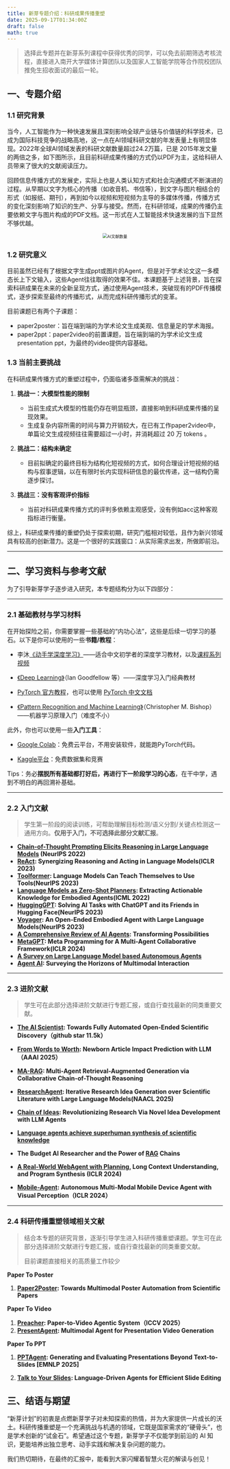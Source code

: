 ```yaml
---
title: 新芽专题介绍：科研成果传播重塑
date: 2025-09-17T01:34:00Z
draft: false
math: true
---
```


> 选择此专题并在新芽系列课程中获得优秀的同学，可以免去前期筛选考核流程，直接进入南开大学媒体计算团队以及国家人工智能学院等合作院校团队推免生招收面试的最后一轮。

## 一、专题介绍

### 1.1  研究背景

当今，人工智能作为一种快速发展且深刻影响全球产业链与价值链的科学技术，已成为国际科技竞争的战略高地，这一点在AI领域科研文献的年发表量上有明显体现。2022年全球AI领域发表的科研文献数量超过24.2万篇，已是 2015年发文量的两倍之多，如下图所示，且目前科研成果传播的方式仍以PDF为主，这给科研人员带来了很大的文献阅读压力。

回顾信息传播方式的发展史，实际上也是人类认知方式和社会沟通模式不断演进的过程。从早期以文字为核心的传播（如收音机、书信等），到文字与图片相结合的形式（如报纸、期刊），再到如今以视频和短视频为主导的多媒体传播，传播方式的变化深刻影响了知识的生产、分享与接受。然而，在科研领域，成果的传播仍主要依赖文字与图片构成的PDF文档。这一形式在人工智能技术快速发展的当下显然不够优越。

<p align="center">
  <img src="https://i.ibb.co/MksnjNt1/image-20250914160937162.png" alt="AI文献数量" style="zoom:67%;" />
</p>

### 1.2  研究意义

目前虽然已经有了根据文字生成ppt或图片的Agent，但是对于学术论文这一多模态长上下文输入，这些Agent往往取得的效果不佳。本课题基于上述背景，旨在探索科研成果在未来的全新呈现方式，通过使用Agent技术，突破现有的PDF传播模式，逐步探索至最终的传播形式，从而完成科研传播形式的变革。

目前课题已有两个子课题：

- paper2poster：旨在端到端的为学术论文生成美观、信息量足的学术海报。
- paper2ppt：paper2video的前置课题，旨在端到端的为学术论文生成presentation ppt，为最终的video提供内容基础。

### 1.3  当前主要挑战

在科研成果传播方式的重塑过程中，仍面临诸多亟需解决的挑战：

1. **挑战一：大模型性能的限制**
   * 当前生成式大模型的性能仍存在明显瓶颈，直接影响到科研成果传播的呈现效果。
   * 生成复杂内容所需的时间与算力开销较大，在已有工作paper2video中，单篇论文生成视频往往需要超过一小时，并消耗超过 20 万 tokens 。

2. **挑战二：结构未确定**
   - 目前拟确定的最终目标为结构化短视频的方式，如何合理设计短视频的结构与叙事逻辑，以在有限时长内实现科研信息的最优传递，这一结构仍需逐步探讨。
3. **挑战三：没有客观评价指标**
   * 当前对科研成果传播方式的评判多依赖主观感受，没有例如acc这种客观指标进行衡量。

综上，科研成果传播的重塑仍处于探索初期，研究门槛相对较低，且作为新兴领域具有较高的创新潜力。这是一个很好的实践窗口：从实际需求出发，所做即前沿。

***

## 二、学习资料与参考文献

为了引导新芽学子逐步进入研究，本专题结构分为以下四部分：

***

### 2.1  基础教材与学习材料

在开始探险之前，你需要掌握一些基础的“内功心法”，这些是后续一切学习的基石。以下是你可以使用的一些**书籍/教程**：

* 李沐[《动手学深度学习》](https://zh.d2l.ai/)——适合中文初学者的深度学习教材，以及[课程系列视频](https://space.bilibili.com/1567748478/lists/358497?type=series)

* [《Deep Learning》](https://www.deeplearningbook.org/)（Ian Goodfellow 等）——深度学习入门经典教材

* [PyTorch 官方教程](https://pytorch.org/tutorials)，也可以使用 [PyTorch 中文文档](https://pytorch-cn.readthedocs.io/zh/latest/)

* [《Pattern Recognition and Machine Learning》](https://www.microsoft.com/en-us/research/wp-content/uploads/2006/01/Bishop-Pattern-Recognition-and-Machine-Learning-2006.pdf)（Christopher M. Bishop）——机器学习原理入门（难度不小）

此外，你也可以使用一些**入门工具**：

* [Google Colab](https://colab.research.google.com/)：免费云平台，不用安装软件，就能跑PyTorch代码。

* [Kaggle平台](https://www.kaggle.com/)：免费数据集和竞赛

Tips：务必**摆脱所有基础都打好后，再进行下一阶段学习的心态**，在干中学，遇到不明白的再回溯补基础。

***

### 2.2  入门文献

> 学生第一阶段的阅读训练，可帮助理解目标检测/语义分割/关键点检测这一通用方向。**仅用于入门，不可选择此部分文献汇报**。

* **[Chain-of-Thought Prompting Elicits Reasoning in Large Language Models](https://arxiv.org/pdf/2201.11903) (NeurIPS 2022)**
* **[ReAct](https://arxiv.org/pdf/2210.03629): Synergizing Reasoning and Acting in Language Models(ICLR 2023)**
* **[Toolformer](https://arxiv.org/pdf/2302.04761): Language Models Can Teach Themselves to Use Tools(NeurIPS 2023)**
* **[Language Models as Zero-Shot Planners](https://arxiv.org/pdf/2201.07207): Extracting Actionable Knowledge for Embodied Agents(ICML 2022)**
* **[HuggingGPT](https://arxiv.org/pdf/2303.17580): Solving AI Tasks with ChatGPT and its Friends in Hugging Face(NeurIPS 2023)**
* **[Voyager](https://arxiv.org/pdf/2305.16291): An Open-Ended Embodied Agent with Large Language Models(NeurIPS 2023)**
* **[A Comprehensive Review of AI Agents](https://arxiv.org/pdf/2508.11957): Transforming Possibilities**
* **[MetaGPT](https://arxiv.org/pdf/2308.00352): Meta Programming for A Multi-Agent Collaborative Framework(ICLR 2024)**
* **[A Survey on Large Language Model based Autonomous Agents](https://arxiv.org/pdf/2308.11432)**
* **[Agent AI]( https://arxiv.org/pdf/2401.03568): Surveying the Horizons of Multimodal Interaction**

***

### 2.3  进阶文献

> 学生可在此部分选择进阶文献进行专题汇报，或自行查找最新的同类重要文献。
>

* **[The AI Scientist](https://arxiv.org/pdf/2408.06292): Towards Fully Automated Open-Ended Scientific Discovery（github star 11.5k）**

* **[From Words to Worth](https://www.arxiv.org/pdf/2308.11432v1): Newborn Article Impact Prediction with LLM（AAAI 2025）**

* **[MA-RAG](https://arxiv.org/pdf/2505.20096): Multi-Agent Retrieval-Augmented Generation via Collaborative Chain-of-Thought Reasoning**

* **[ResearchAgent](https://www.arxiv.org/pdf/2404.07738v2): Iterative Research Idea Generation over Scientific Literature with Large Language Models(NAACL 2025)**

* **[Chain of Ideas](https://www.arxiv.org/pdf/2410.13185): Revolutionizing Research Via Novel Idea Development with LLM Agents**

* **[Language agents achieve superhuman synthesis of scientific knowledge](https://www.arxiv.org/pdf/2409.13740)**
* **The Budget AI Researcher and the Power of [RAG](https://www.arxiv.org/pdf/2506.12317) Chains**
* **[A Real-World WebAgent with Planning](https://arxiv.org/pdf/2307.12856), Long Context Understanding, and Program Synthesis (ICLR 2024)**
* **[Mobile-Agent](https://www.arxiv.org/pdf/2401.16158): Autonomous Multi-Modal Mobile Device Agent with Visual Perception（ICLR 2024）**

***

### 2.4  科研传播重塑领域相关文献

> 结合本专题的研究背景，逐渐引导学生进入科研传播重塑课题。学生可在此部分选择进阶文献进行专题汇报，或自行查找最新的同类重要文献。
>
> 目前课题直接相关的高质量工作较少

**Paper To Poster**

1. **[Paper2Poster](https://www.arxiv.org/pdf/2505.21497v1): Towards Multimodal Poster Automation from Scientific Papers**

**Paper To Video**

1. **[Preacher](https://www.arxiv.org/abs/2508.09632v6): Paper-to-Video Agentic System（ICCV 2025）**
2. **[PresentAgent](https://www.arxiv.org/pdf/2507.04036): Multimodal Agent for Presentation Video Generation**

**Paper To PPT**

1. **[PPTAgent](https://www.arxiv.org/pdf/2501.03936): Generating and Evaluating Presentations Beyond Text-to-Slides [EMNLP 2025]**

2. **[Talk to Your Slides](https://www.arxiv.org/abs/2505.11604): Language-Driven Agents for Efficient Slide Editing**

## 三、结语与期望

“新芽计划”的初衷是点燃新芽学子对未知探索的热情，并为大家提供一片成长的沃土。科研传播重塑是一个充满挑战与机遇的领域，它既是国家需求的“硬骨头”，也是学术创新的“试金石”。希望通过这个专题，新芽学子不仅能学到前沿的 AI 知识，更能培养出独立思考、动手实践和解决复杂问题的能力。

我们热切期待，在最终的汇报中，能看到大家闪耀着智慧火花的解读与创见！
